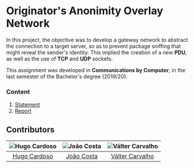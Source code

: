 # Originator's Anonimity Overlay Network

In this project, the objective was to develop a gateway network to abstract the connection to a target server, so as to prevent package sniffing that might reveal the sender's identity. This implied the creation of a new **PDU**, as well as the use of **TCP** and **UDP** sockets.

This assignment was developed in **Communications by Computer**, in the last semester of the Bachelor's degree (2019/20).

### Content

1. [Statement](statement.pdf)
3. [Report](report.pdf)

## Contributors

![Hugo Cardoso][hugo-pic] | ![João Costa][cunha-pic] | ![Válter Carvalho][valter-pic]
:---: | :---: | :---:
[Hugo Cardoso][hugo] | [João Costa][cunha] | [Válter Carvalho][valter]

[hugo]: https://github.com/Abjiri
[hugo-pic]: https://github.com/Abjiri.png?size=120
[cunha]: https://github.com/Jcc20
[cunha-pic]: https://github.com/Jcc20.png?size=120
[valter]: https://github.com/wurzy
[valter-pic]: https://github.com/wurzy.png?size=120
